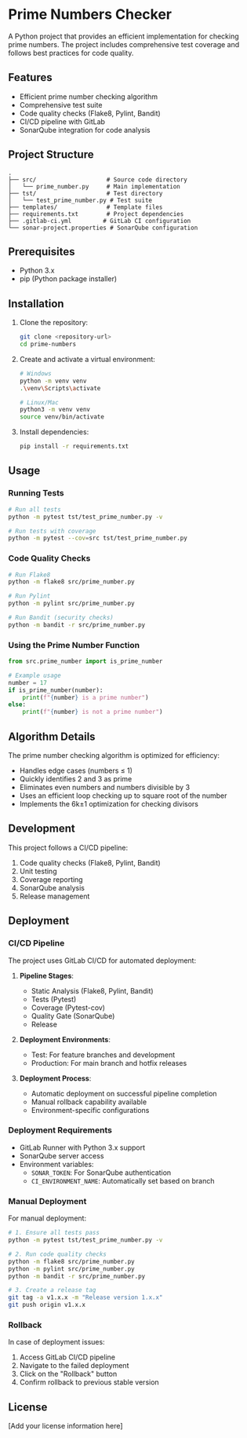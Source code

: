 # Prime Numbers Checker

A Python project that provides an efficient implementation for checking prime numbers. The project includes comprehensive test coverage and follows best practices for code quality.

## Features

- Efficient prime number checking algorithm
- Comprehensive test suite
- Code quality checks (Flake8, Pylint, Bandit)
- CI/CD pipeline with GitLab
- SonarQube integration for code analysis

## Project Structure

```
.
├── src/                    # Source code directory
│   └── prime_number.py     # Main implementation
├── tst/                    # Test directory
│   └── test_prime_number.py # Test suite
├── templates/              # Template files
├── requirements.txt        # Project dependencies
├── .gitlab-ci.yml         # GitLab CI configuration
└── sonar-project.properties # SonarQube configuration
```

## Prerequisites

- Python 3.x
- pip (Python package installer)

## Installation

1. Clone the repository:
   ```bash
   git clone <repository-url>
   cd prime-numbers
   ```

2. Create and activate a virtual environment:
   ```bash
   # Windows
   python -m venv venv
   .\venv\Scripts\activate

   # Linux/Mac
   python3 -m venv venv
   source venv/bin/activate
   ```

3. Install dependencies:
   ```bash
   pip install -r requirements.txt
   ```

## Usage

### Running Tests

```bash
# Run all tests
python -m pytest tst/test_prime_number.py -v

# Run tests with coverage
python -m pytest --cov=src tst/test_prime_number.py
```

### Code Quality Checks

```bash
# Run Flake8
python -m flake8 src/prime_number.py

# Run Pylint
python -m pylint src/prime_number.py

# Run Bandit (security checks)
python -m bandit -r src/prime_number.py
```

### Using the Prime Number Function

```python
from src.prime_number import is_prime_number

# Example usage
number = 17
if is_prime_number(number):
    print(f"{number} is a prime number")
else:
    print(f"{number} is not a prime number")
```

## Algorithm Details

The prime number checking algorithm is optimized for efficiency:
- Handles edge cases (numbers ≤ 1)
- Quickly identifies 2 and 3 as prime
- Eliminates even numbers and numbers divisible by 3
- Uses an efficient loop checking up to square root of the number
- Implements the 6k±1 optimization for checking divisors

## Development

This project follows a CI/CD pipeline:
1. Code quality checks (Flake8, Pylint, Bandit)
2. Unit testing
3. Coverage reporting
4. SonarQube analysis
5. Release management

## Deployment

### CI/CD Pipeline

The project uses GitLab CI/CD for automated deployment:

1. **Pipeline Stages**:
   - Static Analysis (Flake8, Pylint, Bandit)
   - Tests (Pytest)
   - Coverage (Pytest-cov)
   - Quality Gate (SonarQube)
   - Release

2. **Deployment Environments**:
   - Test: For feature branches and development
   - Production: For main branch and hotfix releases

3. **Deployment Process**:
   - Automatic deployment on successful pipeline completion
   - Manual rollback capability available
   - Environment-specific configurations

### Deployment Requirements

- GitLab Runner with Python 3.x support
- SonarQube server access
- Environment variables:
  - `SONAR_TOKEN`: For SonarQube authentication
  - `CI_ENVIRONMENT_NAME`: Automatically set based on branch

### Manual Deployment

For manual deployment:

```bash
# 1. Ensure all tests pass
python -m pytest tst/test_prime_number.py -v

# 2. Run code quality checks
python -m flake8 src/prime_number.py
python -m pylint src/prime_number.py
python -m bandit -r src/prime_number.py

# 3. Create a release tag
git tag -a v1.x.x -m "Release version 1.x.x"
git push origin v1.x.x
```

### Rollback

In case of deployment issues:

1. Access GitLab CI/CD pipeline
2. Navigate to the failed deployment
3. Click on the "Rollback" button
4. Confirm rollback to previous stable version

## License

[Add your license information here]
